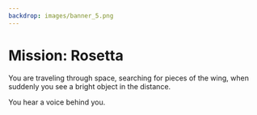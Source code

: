 ```yaml
---
backdrop: images/banner_5.png
---
```


# Mission: Rosetta

You are traveling through space, searching for pieces of the wing, when suddenly you see a bright object in the distance.

You hear a voice behind you.

<Helper id="1"/>

<Page url="dust"  action="Steer towards the dust tail" condition="none" />

<Page url="ion"  action="Steer towards the ion tail" condition="none" />


